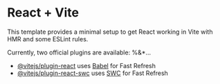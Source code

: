 # React + Vite

This template provides a minimal setup to get React working in Vite with HMR and some ESLint rules.

Currently, two official plugins are available:
%&*...
- [@vitejs/plugin-react](https://github.com/vitejs/vite-plugin-react/blob/main/packages/plugin-react/README.md) uses [Babel](https://babeljs.io/) for Fast Refresh
- [@vitejs/plugin-react-swc](https://github.com/vitejs/vite-plugin-react-swc) uses [SWC](https://swc.rs/) for Fast Refresh
